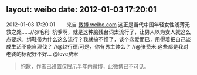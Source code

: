 layout: weibo
date: 2012-01-03 17:20:01
---
2012-01-03 17:20:01  &nbsp;&nbsp;&nbsp;&nbsp;&nbsp;&nbsp; 来自 <a href="http://weibo.com/" rel="nofollow">微博 weibo.com</a>
这正是当代中国年轻女性浅薄无救之处……//@毛利: 坑爹啊，就是这种脑残台词太流行了，让男人以为女人就这么点要求。绑鞋带为什么这么流行？我就搞不懂了，谈个恋爱而已，用得着把自己谈成生活不能自理伐？ //@赵行德:可是，你有男主帅么？ //@张费米:这些都是我对老婆的标配好不好... @love费米
>  抱歉，作者已设置仅展示半年内微博，此微博已不可见。 ​​​
